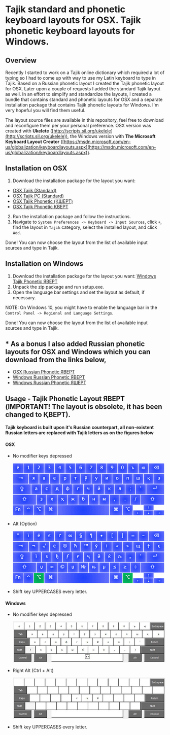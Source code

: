 # Tajik standard and phonetic keyboard layouts for OSX. Tajik phonetic keyboard layouts for Windows.

## Overview
Recently I started to work on a Tajik online dictionary which required a lot of typing so I had to come up with way to use my Latin keyboard to type in Tajik. Based on a Russian phonetic layout I created the Tajik phonetic layout for OSX. Later upon a couple of requests I added the standard Tajik layout as well. In an effort to simplify and standardize the layouts, I created a bundle that contains standard and phonetic layouts for OSX and a separate installation package that contains Tajik phonetic layouts for Windows. I'm very hopeful you will find them useful.

The layout source files are available in this repository, feel free to download and reconfigure them per your personal preference. OSX version was created with **Ukelete** ([http://scripts.sil.org/ukelele](http://scripts.sil.org/ukelele)), the Windows version with **The Microsoft Keyboard Layout Creator** ([https://msdn.microsoft.com/en-us/globalization/keyboardlayouts.aspx](https://msdn.microsoft.com/en-us/globalization/keyboardlayouts.aspx)).

## Installation on OSX
1. Download the installation package for the layout you want:
* [OSX Tajik (Standard)](https://github.com/maqduni/Phonetic-Keyboard-Layouts/raw/master/dist/osx-tajik-keyboard.dmg)
* [OSX Tajik PC (Standard)](https://github.com/maqduni/Phonetic-Keyboard-Layouts/raw/master/dist/osx-tajik-keyboard.dmg)
* [OSX Tajik Phonetic (ҚШЕРТ)](https://github.com/maqduni/Phonetic-Keyboard-Layouts/raw/master/dist/osx-tajik-keyboard.dmg)
* [OSX Tajik Phonetic ҚВЕРТ](https://github.com/maqduni/Phonetic-Keyboard-Layouts/raw/master/dist/osx-tajik-keyboard.dmg)
2. Run the installatiion package and follow the instructions.
3. Navigate to `System Preferences -> Keyboard -> Input Sources`, click `+`, find the layout in `Tajik` category, select the installed layout, and click `Add`.

Done! You can now choose the layout from the list of available input sources and type in Tajik.

## Installation on Windows
1. Download the installation package for the layout you want: 
[Windows Tajik Phonetic ЯВЕРТ](https://github.com/maqduni/Phonetic-Keyboard-Layouts/raw/master/dist/win-tajik-phonetic-keyboard.zip)
2. Unpack the zip package and run setup.exe.
3. Open the language bar settings and set the layout as default, if necessary.

NOTE: On Windows 10, you might have to enable the language bar in the `Control Panel -> Regional and Language Settings`.

Done! You can now choose the layout from the list of available input sources and type in Tajik.

## * As a bonus I also added Russian phonetic layouts for OSX and Windows which you can download from the links below,
* [OSX Russian Phonetic ЯВЕРТ](https://github.com/maqduni/Phonetic-Keyboard-Layouts/raw/master/dist/osx-russian-keyboard.dmg)
* [Windows Russian Phonetic ЯВЕРТ](https://github.com/maqduni/Phonetic-Keyboard-Layouts/raw/master/dist/win-russian-keyboard.zip)
* [Windows Russian Phonetic ЯШЕРТ](https://github.com/maqduni/Phonetic-Keyboard-Layouts/raw/master/dist/win-russian-keyboard.zip)

## Usage - Tajik Phonetic Layout ЯВЕРТ (IMPORTANT! The layout is obsolete, it has been changed to ҚВЕРТ).

#### Tajik keyboard is built upon it's Russian counterpart, all non-existent Russian letters are replaced with Tajik letters as on the figures below

#### OSX
* No modifier keys depressed

  ![alt-text](https://github.com/maqduni/Phonetic-Keyboard-Layouts/raw/master/img/osx-taj-nomod.png "No modifier keys depressed (OSX)")
  
* Alt (Option)

  ![alt-text](https://github.com/maqduni/Phonetic-Keyboard-Layouts/raw/master/img/osx-taj-alt.png "Alt (Option) (OSX)")

* Shift key UPPERCASES every letter.

#### Windows
* No modifier keys depressed

  ![alt-text](https://github.com/maqduni/Phonetic-Keyboard-Layouts/raw/master/img/win-taj-nomod.jpg "No modifier keys depressed (Windows)")

* Right Alt (Ctrl + Alt)

  ![alt-text](https://github.com/maqduni/Phonetic-Keyboard-Layouts/raw/master/img/win-taj-alt.jpg "Right Alt (Ctrl + Alt) (Windows)")

* Shift key UPPERCASES every letter.
